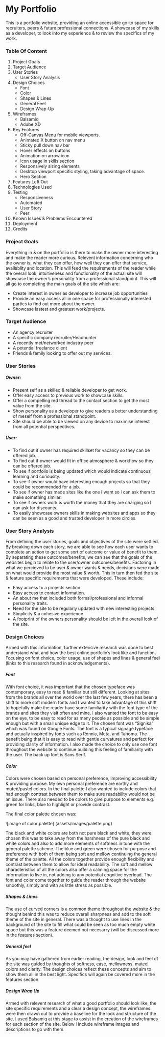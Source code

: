# My Portfolio

This is a portfolio website, providing an online accessible go-to space for recruiters, peers & future professional connections. 
A showcase of my skills as a developer, to look into my experience & to review the specifics of my work. 

### Table Of Content

1. Project Goals
2. Target Audience
3. User Stories
    - User Story Analysis
4. Design Choices
    - Font
    - Color
    - Shapes & Lines
    - General Feel
    - Design Wrap-Up
5. Wireframes
    - Balsamiq
    - Adobe XD
6. Key Features
    - Off-Canvas Menu for mobile viewports.
    - Animated X button on nav menu
    - Sticky pull down nav bar
    - Hover effects on buttons
    - Animation on arrow icon
    - Icon usage in skills section
    - Responsively sizing elements
    - Desktop viewport specific styling, taking advantage of space.
    - Hero Section
7. Features Left Out
8. Technologies Used
9. Testing
    - Responsiveness
    - Automated
    - User Story
    - Peer
10. Known Issues & Problems Encountered
11. Deployment
12. Credits

### Project Goals

Everything in & on the portfoliio is there to make the owner more interesting and make the reader more curious. 
Relevent information concerning who the owner is, what they can offer, how well they can offer that service, availablity and location. 
This will feed the requirements of the reader while the overall look, intuitiveness and functionality of the actual site will 
showcase the owner’s personality from a professional standpoint. This will all go to completing the main goals of the site which are:

-	Create interest in owner as developer to increase job opportunities
-	Provide an easy access all in one space for professionally interested parties to find out more about the owner.
-	Showcase lastest and greatest work/projects.

### Target Audience

-	An agency recruiter
-	A specific company recruiter/Headhunter
-	A recently met/networked industry peer
-	A potential freelance client
-	Friends & family looking to offer out my services.

### User Stories

##### Owner: 
- Present self as a skilled & reliable developer to get work.
- Offer easy access to previous work to showcase skills.
- Offer a compelling red thread to the contact section to get the most value from the site.
- Show personality as a developer to give readers a better understanding of meself from a professional standpoint.
- Site should be able to be viewed on any device to maximise interest from all potential perspectives.

##### User: 
- To find out if owner has required skillset for vacancy so they can be offered job.
- To find out if owner would fit in office atmosphere & workflow so they can be offered job.
- To see if portfolio is being updated which would indicate continuous learning and curiousity.
- To see if owner would have interesting enough projects so that they could be recommended for a job.
- To see if owner has made sites like the one I want so I can ask them to make something similar.
- To see if owners work is worth the money that they are charging so I can ask for discounts.
- To easily showcase owners skills in making websites and apps so they can be seen as a good and trusted developer in more circles.

### User Story Analysis

From defining the user stories, goals and objectives of the site were settled. By breaking down each story, we are able to see how each user wants to 
complete an action to get some sort of outcome or value of benefit to them. By separating these outcomes/benefits, we can see that the goals of the 
websites begin to relate to the user/owner outcomes/benefits. Factoring in what we percieved to be user & owner wants & needs, decisions were made on 
what would provide the most value & worth. This in turn then fed the site & feature specific requirements that were developed. These include:

- Easy access to a projects section.
- Easy access to contact information.
- An about me that included both formal/professional and informal personality traits.
- Need for the site to be regularly updated with new interesting projects.
- Simplicity & a cohesive experience.
- A footprint of the owners personality should be left in the overall look of the site.

### Design Choices

Armed with this information, further extensive research was done to best understand what and how the best online portfolio’s look like and function.
Focusing on font choice, color usage, use of shapes and lines & general feel (links to this research found in acknowledgements). 

##### Font

With font choice, it was important that the chosen typeface was contemporary, easy to read & familiar but still different. 
Looking at sites from the brands all over the world over the last few years, there has been a shift to more soft modern fonts and I wanted to take advantage
of this shift to hopefully make the reader have some familiarity with the font type of the brands and sites they visit often and mine. I also wanted the 
font to be easy on the eye, to be easy to read for as many people as possible and be simple enough but with a small unique edge to it.
The chosen font was “Signika” which was found on Google Fonts. The font is a typical signage typeface and actually inspired by fonts such as 
Ronnia, Meta, and Tahoma. The benefit being that it is easy to read with gentle curvatures and perfect for providing clarity of information. 
I also made the choice to only use one font throughout the website to continue building this feeling of familiarity with the user. 
The back up font is Sans Serif.


##### Color

Colors were chosen based on personal preference, improving accessibility & providing purpose. My own personal preference are earthy and muted/pastel colors. 
In the final palette I also wanted to include colors that had enough contrast between them to make sure readability would not be an issue. There also needed 
to be colors to give purpose to elements e.g. green for links, blue to highlight or provide contrast.

The final color palette chosen was:

![image of color palette]
(assets/images/palette.png)

The black and white colors are both not pure black and white, they were chosen this was to take away from the harshness of the pure black and 
white colors and also to add more elements of softness in tune with the general palette scheme. The blue and green were chosen for purpose and 
preference with both of them being soft and mellow continuing the general theme of the palette. All the colors together provide enough flexibility and 
contrast between them to allow for ideal readability. The soft and mellow characteristics of all the colors also offer a calming space for the information 
to live in, not adding to any potential cognitive overload. The font and color come together to guide the reader through the website smoothly, simply and 
with as little stress as possible.

##### Shapes & Lines

The use of curved corners is a common theme throughout the website & the thought behind this was to reduce overall sharpness and add to the soft theme of 
the site in general. There was a thought to use lines in the background of the site to fill what could be seen as too much empty white space but this was a 
feature deemed not necesarry (will be discussed more in the features section).

##### General feel

As you may have gathered from earlier reading, the design, look and feel of the site was guided by thoughts of softness, ease, mellowness, muted colors 
and clarity. The design choices reflect these concepts and aim to show them all in the best light. Specifics will again be covered more in the 
features section. 

##### Design Wrap Up

Armed with relevent research of what a good portfolio should look like, the site specific requirements and a clear a design concept, the wireframes were 
then drawn out to provide a baseline for the look and structure of the site. I used Balsamiq at this stage to assist in the creation of the wireframes 
for each section of the site. Below I include wireframe images and descriptions to go with them.





